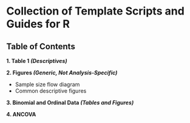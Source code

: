 # Collection of Template Scripts and Guides for R

## Table of Contents

**1. Table 1 *(Descriptives)***

**2. Figures *(Generic, Not Analysis-Specific)***
  - Sample size flow diagram
  - Common descriptive figures

**3. Binomial and Ordinal Data *(Tables and Figures)***

**4. ANCOVA**
